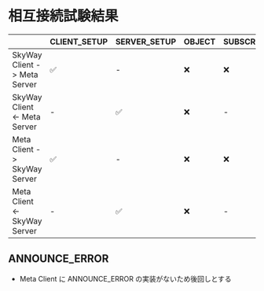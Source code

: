 # 相互接続試験結果

|                              | CLIENT_SETUP | SERVER_SETUP | OBJECT | SUBSCRIBE | SUBSCRIBE_OK | SUBSCRIBE_ERROR | UNSUBSCRIBE | SUBSCRIBE_FIN | SUBSCRIBE_RST | ANNOUNCE | ANNOUNCE_OK | ANNOUNCE_ERROR | UNANNOUNCE | GOAWAY |
| ---------------------------- | ------------ | ------------ | ------ | --------- | ------------ | --------------- | ----------- | ------------- | ------------- | -------- | ----------- | -------------- | ---------- | ------ |
| SkyWay Client -> Meta Server | ✅           | -            | ❌     | ❌        | -            | -               | ❌          | ❌            | ❌            | ✅       | -           | -              | ❌         | ❌     |
| SkyWay Client <- Meta Server | -            | ✅           | ❌     | -         | ❌           | ❌              | -           | ❌            | ❌            | -        | ✅          | ⏹️             | -          | ❌     |
| Meta Client -> SkyWay Server | ✅           | -            | ❌     | ❌        | -            | -               | ❌          | ❌            | ❌            | ✅       | -           | -              | ❌         | ❌     |
| Meta Client <- SkyWay Server | -            | ✅           | ❌     | -         | ❌           | ❌              | -           | ❌            | ❌            | -        | ✅          | ⏹️             | -          | ❌     |

## ANNOUNCE_ERROR

- Meta Client に ANNOUNCE_ERROR の実装がないため後回しとする
